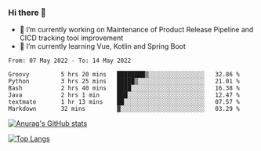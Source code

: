 ### Hi there 👋

- 🔭 I’m currently working on Maintenance of Product Release Pipeline and CICD tracking tool improvement
- 🌱 I’m currently learning Vue, Kotlin and Spring Boot

<!--START_SECTION:waka-->

```text
From: 07 May 2022 - To: 14 May 2022

Groovy         5 hrs 20 mins   ████████▒░░░░░░░░░░░░░░░░   32.86 %
Python         3 hrs 25 mins   █████▒░░░░░░░░░░░░░░░░░░░   21.01 %
Bash           2 hrs 40 mins   ████░░░░░░░░░░░░░░░░░░░░░   16.38 %
Java           2 hrs 1 min     ███░░░░░░░░░░░░░░░░░░░░░░   12.47 %
textmate       1 hr 13 mins    ██░░░░░░░░░░░░░░░░░░░░░░░   07.57 %
Markdown       32 mins         ▓░░░░░░░░░░░░░░░░░░░░░░░░   03.29 %
```

<!--END_SECTION:waka-->

[![Anurag's GitHub stats](https://github-readme-stats.vercel.app/api?username=yunhao981&show_icons=true&theme=solarized-dark)](https://github.com/anuraghazra/github-readme-stats)

[![Top Langs](https://github-readme-stats.vercel.app/api/top-langs/?username=yunhao981&theme=solarized-dark&layout=compact)](https://github.com/anuraghazra/github-readme-stats)

<!--
**yunhao981/yunhao981** is a ✨ _special_ ✨ repository because its `README.md` (this file) appears on your GitHub profile.

Here are some ideas to get you started:

- 🔭 I’m currently working on Maintenance of Release Pipeline and CICD tracking tool improvement
- 🌱 I’m currently learning Vue, Kotlin and Spring Boot
- 👯 I’m looking to collaborate on ...
- 🤔 I’m looking for help with ...
- 💬 Ask me about ...
- 📫 How to reach me: ...
- 😄 Pronouns: ...
- ⚡ Fun fact: ...
-->


